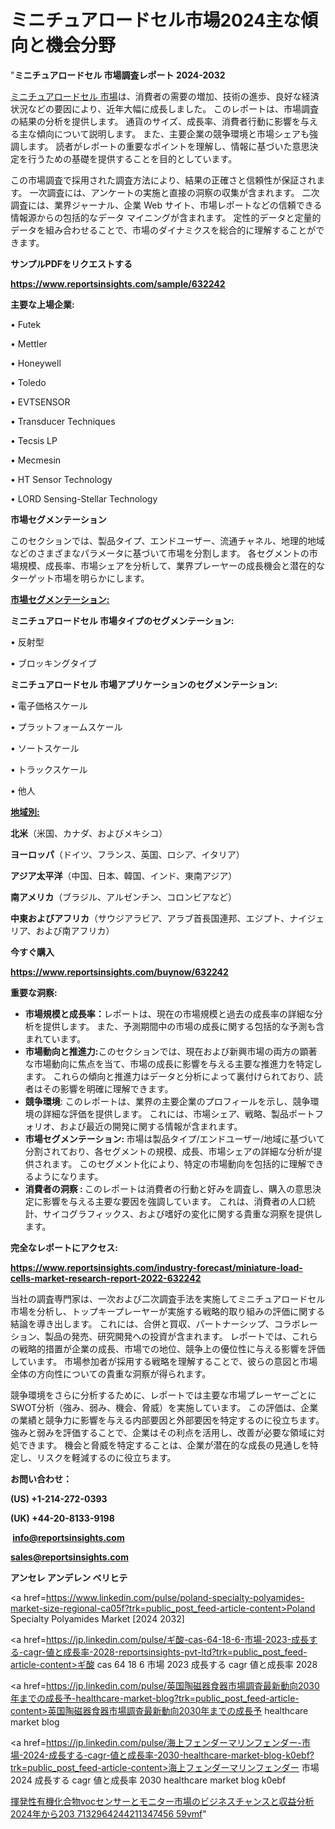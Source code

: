 # ミニチュアロードセル市場2024主な傾向と機会分野

"<strong>ミニチュアロードセル 市場調査レポート 2024-2032</strong>

<a href=https://www.reportsinsights.com/sample/632242>ミニチュアロードセル 市場</a>は、消費者の需要の増加、技術の進歩、良好な経済状況などの要因により、近年大幅に成長しました。 このレポートは、市場調査の結果の分析を提供します。 通貨のサイズ、成長率、消費者行動に影響を与える主な傾向について説明します。 また、主要企業の競争環境と市場シェアも強調します。 読者がレポートの重要なポイントを理解し、情報に基づいた意思決定を行うための基礎を提供することを目的としています。

この市場調査で採用された調査方法により、結果の正確さと信頼性が保証されます。 一次調査には、アンケートの実施と直接の洞察の収集が含まれます。 二次調査には、業界ジャーナル、企業 Web サイト、市場レポートなどの信頼できる情報源からの包括的なデータ マイニングが含まれます。 定性的データと定量的データを組み合わせることで、市場のダイナミクスを総合的に理解することができます。

<strong><b>サンプルPDFをリクエストする</b></strong>

<a href=https://www.reportsinsights.com/sample/632242><strong><u>https://www.reportsinsights.com/sample/632242</u></strong></a>

<strong>主要な上場企業:</strong>

• Futek

• Mettler

• Honeywell

• Toledo

• EVTSENSOR

• Transducer Techniques

• Tecsis LP

• Mecmesin

• HT Sensor Technology

• LORD Sensing-Stellar Technology

<strong>市場セグメンテーション</strong>

このセクションでは、製品タイプ、エンドユーザー、流通チャネル、地理的地域などのさまざまなパラメータに基づいて市場を分割します。 各セグメントの市場規模、成長率、市場シェアを分析して、業界プレーヤーの成長機会と潜在的なターゲット市場を明らかにします。

<strong><u>市場セグメンテーション</u></strong><strong><u>:</u></strong>

<strong>ミニチュアロードセル 市場タイプのセグメンテーション:</strong>

• 反射型

• ブロッキングタイプ

<strong>ミニチュアロードセル 市場アプリケーションのセグメンテーション:</strong>

• 電子価格スケール

• プラットフォームスケール

• ソートスケール

• トラックスケール

• 他人

<strong><u>地域別</u></strong><strong><u>:</u></strong>

<strong>北米</strong>（米国、カナダ、およびメキシコ）

<strong>ヨーロッパ</strong>（ドイツ、フランス、英国、ロシア、イタリア）

<strong>アジア太平洋</strong>（中国、日本、韓国、インド、東南アジア）

<strong>南アメリカ</strong>（ブラジル、アルゼンチン、コロンビアなど）

<strong>中東およびアフリカ</strong>（サウジアラビア、アラブ首長国連邦、エジプト、ナイジェリア、および南アフリカ）

<strong>今すぐ購入</strong>

<a href=https://www.reportsinsights.com/buynow/632242><strong><u>https://www.reportsinsights.com/buynow/632242</u></strong></a>

<strong>重要な洞察:</strong>
<ul>
  <li><strong>市場規模と成長率：</strong>レポートは、現在の市場規模と過去の成長率の詳細な分析を提供します。 また、予測期間中の市場の成長に関する包括的な予測も含まれています。</li>
  <li><strong>市場動向と推進力:</strong>このセクションでは、現在および新興市場の両方の顕著な市場動向に焦点を当て、市場の成長に影響を与える主要な推進力を特定します。 これらの傾向と推進力はデータと分析によって裏付けられており、読者はその影響を明確に理解できます。</li>
  <li><strong>競争環境</strong>: このレポートは、業界の主要企業のプロフィールを示し、競争環境の詳細な評価を提供します。 これには、市場シェア、戦略、製品ポートフォリオ、および最近の開発に関する情報が含まれます。</li>
  <li><strong>市場セグメンテーション: </strong>市場は製品タイプ/エンドユーザー/地域に基づいて分割されており、各セグメントの規模、成長、市場シェアの詳細な分析が提供されます。 このセグメント化により、特定の市場動向を包括的に理解できるようになります。</li>
  <li><strong>消費者の洞察 : </strong>このレポートは消費者の行動と好みを調査し、購入の意思決定に影響を与える主要な要因を強調しています。 これは、消費者の人口統計、サイコグラフィックス、および嗜好の変化に関する貴重な洞察を提供します。</li>
</ul>
<strong>完全なレポートにアクセス:</strong>

<a href=https://www.reportsinsights.com/industry-forecast/miniature-load-cells-market-research-report-2022-632242><strong><u><b>https://www.reportsinsights.com/industry-forecast/miniature-load-cells-market-research-report-2022-632242</b></u></strong></a>

当社の調査専門家は、一次および二次調査手法を実施してミニチュアロードセル市場を分析し、トップキープレーヤーが実施する戦略的取り組みの評価に関する結論を導き出します。 これには、合併と買収、パートナーシップ、コラボレーション、製品の発売、研究開発への投資が含まれます。 レポートでは、これらの戦略的措置が企業の成長、市場での地位、競争上の優位性に与える影響を評価しています。 市場参加者が採用する戦略を理解することで、彼らの意図と市場全体の方向性についての貴重な洞察が得られます。

競争環境をさらに分析するために、レポートでは主要な市場プレーヤーごとにSWOT分析（強み、弱み、機会、脅威）を実施しています。 この評価は、企業の業績と競争力に影響を与える内部要因と外部要因を特定するのに役立ちます。 強みと弱みを評価することで、企業はその利点を活用し、改善が必要な領域に対処できます。 機会と脅威を特定することは、企業が潜在的な成長の見通しを特定し、リスクを軽減するのに役立ちます。

<strong>お問い合わせ：</strong>

<strong>(US) +1-214-272-0393</strong>

<strong>(UK) +44-20-8133-9198</strong>

<strong> </strong><a href=info@reportsinsights.com><strong><u>info@reportsinsights.com</u></strong></a>

<a href=sales@reportsinsights.com><strong><u>sales@reportsinsights.com</u></strong></a>

<strong>アンセレ アンデレン ベリヒテ</strong>

<a href=https://www.linkedin.com/pulse/poland-specialty-polyamides-market-size-regional-ca05f?trk=public_post_feed-article-content>Poland Specialty Polyamides Market [2024 2032]</a>

<a href=https://jp.linkedin.com/pulse/ギ酸-cas-64-18-6-市場-2023-成長する-cagr-値と成長率-2028-reportsinsights-pvt-ltd?trk=public_post_feed-article-content>ギ酸 cas 64 18 6 市場 2023 成長する cagr 値と成長率 2028</a>

<a href=https://jp.linkedin.com/pulse/英国陶磁器食器市場調査最新動向2030年までの成長予-healthcare-market-blog?trk=public_post_feed-article-content>英国陶磁器食器市場調査最新動向2030年までの成長予 healthcare market blog</a>

<a href=https://jp.linkedin.com/pulse/海上フェンダーマリンフェンダー-市場-2024-成長する-cagr-値と成長率-2030-healthcare-market-blog-k0ebf?trk=public_post_feed-article-content>海上フェンダーマリンフェンダー 市場 2024 成長する cagr 値と成長率 2030 healthcare market blog k0ebf</a>

<a href=https://www.linkedin.com/pulse/揮発性有機化合物vocセンサーとモニター市場のビジネスチャンスと収益分析2024年から203-7132964244211347456-59vmf/>揮発性有機化合物vocセンサーとモニター市場のビジネスチャンスと収益分析2024年から203 7132964244211347456 59vmf</a>"
